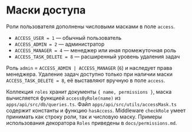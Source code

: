 <!-- Назначение файла: описание системы масок доступа -->

# Маски доступа

Роли пользователя дополнены числовыми масками в поле `access`.

- `ACCESS_USER = 1` — обычный пользователь
- `ACCESS_ADMIN = 2` — администратор
- `ACCESS_MANAGER = 4` — менеджер или иная промежуточная роль
- `ACCESS_TASK_DELETE = 8` — расширенный уровень удаления задач

Роль `admin` = `ACCESS_ADMIN | ACCESS_MANAGER` (`6`) и наследует права менеджера.
Удаление задач доступно только при наличии маски `ACCESS_TASK_DELETE = 8`,
её выставляют вручную в поле `access`.

Коллекция `roles` хранит документы `{ name, permissions }`, маска вычисляется функцией `accessByRole(name)` из `apps/api/src/db/queries.ts`. Файл `apps/api/src/utils/accessMask.ts` содержит константы и функцию `hasAccess`. Middleware `checkRole` умеет принимать как строку роли, так и числовую маску. Примеры использования декоратора `Roles` приведены в `docs/permissions.md`.
